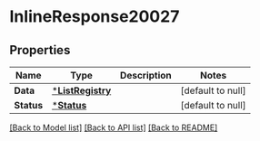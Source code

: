 # InlineResponse20027

## Properties
Name | Type | Description | Notes
------------ | ------------- | ------------- | -------------
**Data** | [***ListRegistry**](ListRegistry.md) |  | [default to null]
**Status** | [***Status**](Status.md) |  | [default to null]

[[Back to Model list]](../README.md#documentation-for-models) [[Back to API list]](../README.md#documentation-for-api-endpoints) [[Back to README]](../README.md)

